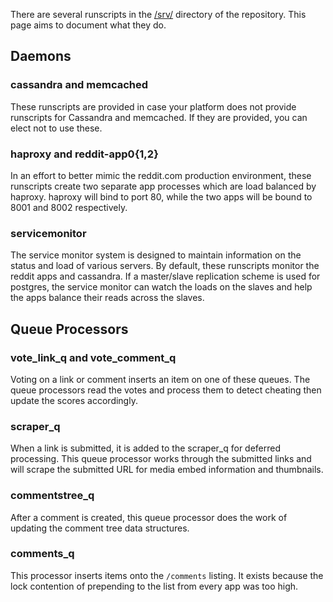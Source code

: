 There are several runscripts in the [/srv/](https://github.com/reddit/reddit/tree/master/srv) directory of the repository. This page aims to document what they do. 

## Daemons

### cassandra and memcached

These runscripts are provided in case your platform does not provide runscripts for Cassandra and memcached. If they are provided, you can elect not to use these.

### haproxy and reddit-app0{1,2}

In an effort to better mimic the reddit.com production environment, these runscripts create two separate app processes which are load balanced by haproxy. haproxy will bind to port 80, while the two apps will be bound to 8001 and 8002 respectively. 

### servicemonitor

The service monitor system is designed to maintain information on the status and load of various servers. By default, these runscripts monitor the reddit apps and cassandra.  If a master/slave replication scheme is used for postgres, the service monitor can watch the loads on the slaves and help the apps balance their reads across the slaves.

## Queue Processors

### vote_link_q and vote_comment_q

Voting on a link or comment inserts an item on one of these queues. The queue processors read the votes and process them to detect cheating then update the scores accordingly.

### scraper_q

When a link is submitted, it is added to the scraper_q for deferred processing. This queue processor works through the submitted links and will scrape the submitted URL for media embed information and thumbnails. 

### commentstree_q

After a comment is created, this queue processor does the work of updating the comment tree data structures. 

### comments_q

This processor inserts items onto the `/comments` listing. It exists because the lock contention of prepending to the list from every app was too high.